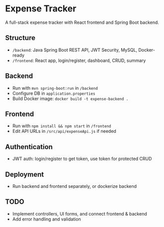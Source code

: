 # Expense Tracker

A full-stack expense tracker with React frontend and Spring Boot backend.

## Structure

- `/backend`: Java Spring Boot REST API, JWT Security, MySQL, Docker-ready
- `/frontend`: React app, login/register, dashboard, CRUD, summary

## Backend

- Run with `mvn spring-boot:run` in `/backend`
- Configure DB in `application.properties`
- Build Docker image: `docker build -t expense-backend .`

## Frontend

- Run with `npm install && npm start` in `/frontend`
- Edit API URLs in `/src/api/expenseApi.js` if needed

## Authentication

- JWT auth: login/register to get token, use token for protected CRUD

## Deployment

- Run backend and frontend separately, or dockerize backend

## TODO

- Implement controllers, UI forms, and connect frontend & backend
- Add error handling and validation